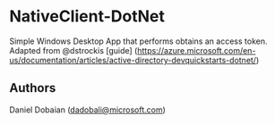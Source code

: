 # NativeClient-DotNet
Simple Windows Desktop App that performs obtains an access token.  Adapted from @dstrockis [guide] (https://azure.microsoft.com/en-us/documentation/articles/active-directory-devquickstarts-dotnet/) 

## Authors

Daniel Dobaian ([dadobali@microsoft.com](mailto:dadobali@microsoft.com))
